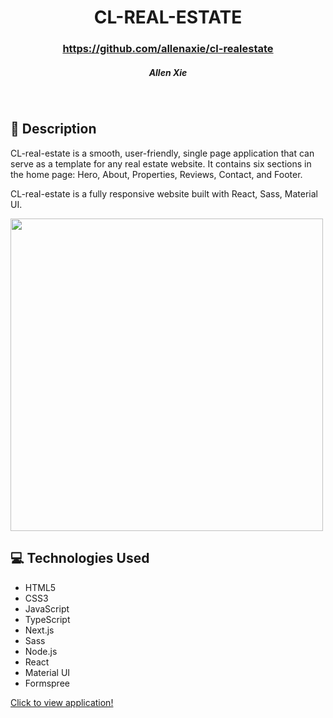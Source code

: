 # <h1 align="center"> CL-REAL-ESTATE </h1>
 #### <h3 align="center">https://github.com/allenaxie/cl-realestate</h3>
 <h5 align="center">Allen Xie</h5>

<br>

## 📝 Description

CL-real-estate is a smooth, user-friendly, single page application that can serve as a template for any real estate website. It contains six sections in the home page: Hero, About, Properties, Reviews, Contact, and Footer.

CL-real-estate is a fully responsive website built with React, Sass, Material UI.

<img src="public/images/demo-gif.gif?raw=true" width="500px">

## 💻 Technologies Used 

- HTML5
- CSS3
- JavaScript
- TypeScript
- Next.js
- Sass
- Node.js
- React
- Material UI
- Formspree

<a href="https://cl-real-estate.netlify.app/" target="_blank"> Click to view application! </a>
